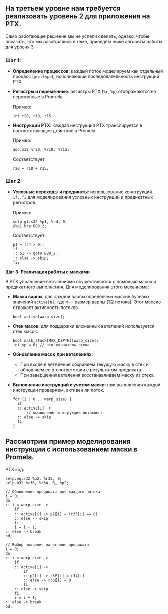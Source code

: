 ## На третьем уровне нам требуется реализовать уровень 2 для приложения на PTX. 
Само работающее решение мы не успели сделать, однако, чтобы показать, что мы разобрались в теме, приведём ниже алгоритм работы для уровня 3. 

### Шаг 1:
- **Определение процессов**: каждый поток моделируем как отдельный процесс (`proctype`), исполняющий последовательность инструкций PTX.
- **Регистры и переменные**: регистры PTX (`%r`, `%p`) отображаются на переменные в Promela.
  
  Пример:
  ```promela
  int r20, r18, r15;
  ```

- **Инструкции PTX**: каждая инструкция PTX транслируется в соответствующее действие в Promela.

  Пример:
  ```ptx
  add.s32 %r20, %r18, %r15;
  ```
  Соответствует:
  ```promela
  r20 = r18 + r15;
  ```

### Шаг 2:  
- **Условные переходы и предикаты**: использование конструкций `if..fi` для моделирования условных инструкций и предикатных регистров.

  Пример:
  ```ptx
  setp.gt.s32 %p1, %r4, 0;
  @%p1 bra BB0_2;
  ```
  Соответствует:
  ```promela
  p1 = (r4 > 0);
  if
  :: p1 -> goto BB0_2;
  :: else -> skip;
  fi;
  ```

**Шаг 3: Реализация работы с масками**

В PTX управление ветвлениями осуществляется с помощью масок и предикатного выполнения. Для моделирования этого механизма:

- **Маска варпы**: для каждой варпы определяем массив булевых значений `active[N]`, где `N` — размер варпы (32 потока). Этот массив отражает активность потоков.

  ```promela
  bool active[warp_size];
  ```

- **Стек масок**: для поддержки вложенных ветвлений используется стек масок.

  ```promela
  bool mask_stack[MAX_DEPTH][warp_size];
  int sp = 0; // это указатель стека
  ```

- **Обновление масок при ветвлениях**:
  - При входе в ветвление сохраняем текущую маску в стек и обновляем ее в соответствии с результатом предиката.
  - При завершении ветвления восстанавливаем маску из стека.

- **Выполнение инструкций с учетом маски**: при выполнении каждой инструкции проверяем, активен ли поток.
  ```promela
  for (i : 0 .. warp_size) {
    if
    :: active[i] -> 
        // выполнение инструкции потоком i
    :: else -> skip
    fi;
  }
  ```

## Рассмотрим пример моделирования инструкции с использованием маски в Promela.

PTX код:

```ptx
setp.eq.s32 %p2, %r35, 0;
selp.b32 %r36, %r34, 0, %p2;
```

```Promela
// Обновление предиката для каждого потока
i = 0;
do
:: i < warp_size -> 
    if
    :: active[i] -> p2[i] = (r35[i] == 0)
    :: else -> skip
    fi;
    i = i + 1;
:: else -> break
od;

// Выбор значения на основе предиката
i = 0;
do
:: i < warp_size -> 
    if
    :: active[i] ->
        if
        :: p2[i] -> r36[i] = r34[i]
        :: else -> r36[i] = 0
        fi
    :: else -> skip
    fi;
    i = i + 1;
:: else -> break
od;
```
